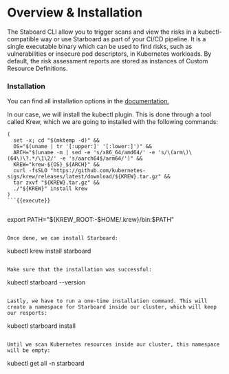 # Overview & Installation

The Staboard CLI allow you to trigger scans and view the risks in a kubectl-compatible way or use Starboard as part of your CI/CD pipeline.
It is a single executable binary which can be used to find risks, such as vulnerabilities or insecure pod descriptors, in Kubernetes workloads. By default, the risk assessment reports are stored as instances of Custom Resource Definitions.

### Installation

You can find all installation options in the [documentation.](https://aquasecurity.github.io/starboard/v0.14.1/cli/)

In our case, we will install the kubectl plugin. This is done through a tool called Krew, which we are going to installed with the following commands:

```
(
  set -x; cd "$(mktemp -d)" &&
  OS="$(uname | tr '[:upper:]' '[:lower:]')" &&
  ARCH="$(uname -m | sed -e 's/x86_64/amd64/' -e 's/\(arm\)\(64\)\?.*/\1\2/' -e 's/aarch64$/arm64/')" &&
  KREW="krew-${OS}_${ARCH}" &&
  curl -fsSLO "https://github.com/kubernetes-sigs/krew/releases/latest/download/${KREW}.tar.gz" &&
  tar zxvf "${KREW}.tar.gz" &&
  ./"${KREW}" install krew
)
```{{execute}}


```
export PATH="${KREW_ROOT:-$HOME/.krew}/bin:$PATH"
```{{execute}}

Once done, we can install Starboard:

```
kubectl krew install starboard
```{{execute}}

Make sure that the installation was successful:

```
kubectl starboard --version
```{{execute}}

Lastly, we have to run a one-time installation command. This will create a namespace for Starboard inside our cluster, which will keep our resports:

```
kubectl starboard install
```{{execute}}

Until we scan Kubernetes resources inside our cluster, this namespace will be empty:
```
kubectl get all -n starboard
```{{execute}}
